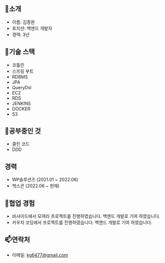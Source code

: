 ## 👋소개

- 이름: 김종완
- 포지션: 백엔드 개발자
- 경력: 3년

## 👀기술 스택

- 코틀린
- 스프링 부트
- RDBMS
- JPA
- QueryDsl
- EC2
- RDS
- JENKINS
- DOCKER
- S3

## 🌱공부중인 것

- 클린 코드
- DDD

## 경력

- WP솔루션즈 (2021.01 ~ 2022.06)
- 헥스콘 (2022.06 ~ 현재)

## 💞️협업 경험

- 비사이드에서 모여라 프로젝트를 진행하였습니다. 백엔드 개발로 기여 하였습니다.
- 카우치 코딩에서 프로젝트를 진행하였습니다. 백엔드 개발로 기여 하였습니다.

## 📫연락처

- 이메일: kg6477@gmail.com
